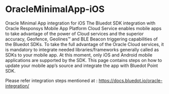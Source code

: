 # OracleMinimalApp-iOS
Oracle Minimal App integration for iOS
The Bluedot SDK integration with Oracle Responsys Mobile App Platform Cloud Service enables mobile apps to take advantage of the power of  Cloud services and the superior accuracy, Geofence, Geolines™ and BLE Beacon triggering capabilities of the Bluedot SDKs. 
To take the full advantage of the Oracle Cloud services, it is mandatory to integrate needed libraries/frameworks generally called as SDKs to your mobile app.
At this moment, only iOS and Android mobile applications are supported by the SDK. 
This page contains steps on how to update your mobile app’s source and integrate the app with Bluedot Point SDK.

Please refer integration steps mentioned at : https://docs.bluedot.io/oracle-integration/
